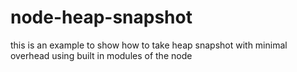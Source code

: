 # node-heap-snapshot

this is an example to show how to take heap snapshot with minimal overhead using built in modules of the node
